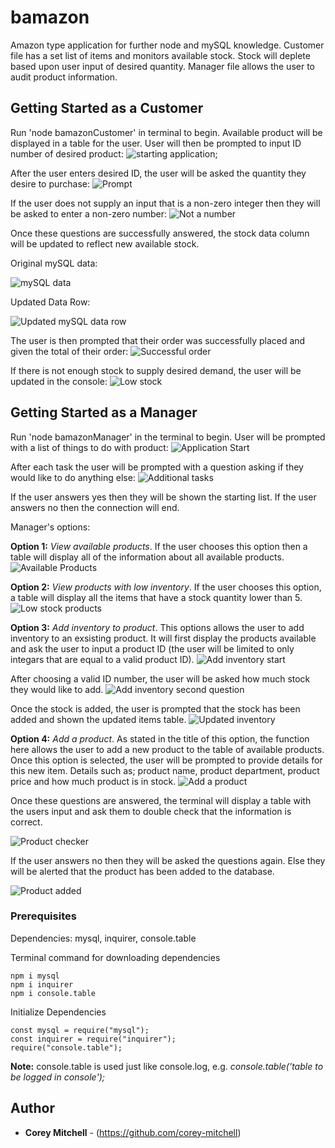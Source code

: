 # bamazon
Amazon type application for further node and mySQL knowledge. Customer file has a set list of items and monitors available stock. Stock will deplete based upon user input of desired quantity. Manager file allows the user to audit product information.

## Getting Started as a Customer

Run 'node bamazonCustomer' in terminal to begin. Available product will be displayed in a table for the user. User will then be prompted to input ID number of desired product:
![starting application](https://user-images.githubusercontent.com/37916145/44622373-c176ce80-a87c-11e8-84b3-86e4b8fa9809.PNG);

After the user enters desired ID, the user will be asked the quantity they desire to purchase:
![Prompt](https://user-images.githubusercontent.com/37916145/44622372-c0de3800-a87c-11e8-861b-4ad6773a0ccd.PNG)

If the user does not supply an input that is a non-zero integer then they will be asked to enter a non-zero number:
![Not a number](https://user-images.githubusercontent.com/37916145/44622371-c0de3800-a87c-11e8-98b2-8236ff99ac60.PNG)

Once these questions are successfully answered, the stock data column will be updated to reflect new available stock.

Original mySQL data:

![mySQL data](https://user-images.githubusercontent.com/37916145/44622369-bc198400-a87c-11e8-8cbf-ea93d3ffb6d4.PNG)

Updated Data Row:

![Updated mySQL data row](https://user-images.githubusercontent.com/37916145/44622370-be7bde00-a87c-11e8-89a9-46b95447bcfe.PNG)

The user is then prompted that their order was successfully placed and given the total of their order:
![Successful order](https://user-images.githubusercontent.com/37916145/44622366-b02dc200-a87c-11e8-93a9-39759aeab176.PNG)

If there is not enough stock to supply desired demand, the user will be updated in the console:
![Low stock](https://user-images.githubusercontent.com/37916145/44622367-b4f27600-a87c-11e8-9b3a-31f37da1cb85.PNG)

## Getting Started as a Manager

Run 'node bamazonManager' in the terminal to begin. User will be prompted with a list of things to do with product:
![Application Start](https://user-images.githubusercontent.com/37916145/44632711-0cf4af80-a945-11e8-93c6-c93d7c7c2c2b.PNG)

After each task the user will be prompted with a question asking if they would like to do anything else:
![Additional tasks](https://user-images.githubusercontent.com/37916145/44632734-82608000-a945-11e8-848a-679295868090.PNG)

If the user answers yes then they will be shown the starting list. If the user answers no then the connection will end.

Manager's options:

**Option 1:** *View available products*. If the user chooses this option then a table will display all of the information about all available products.
![Available Products](https://user-images.githubusercontent.com/37916145/44632754-e4b98080-a945-11e8-80d9-08bee232e276.PNG)

**Option 2:** *View products with low inventory*. If the user chooses this option, a table will display all the items that have a stock quantity lower than 5.
![Low stock products](https://user-images.githubusercontent.com/37916145/44632781-5d204180-a946-11e8-8e13-6d06192702c7.PNG)

**Option 3:** *Add inventory to product*. This options allows the user to add inventory to an exsisting product. It will first display the products available and ask the user to input a product ID (the user will be limited to only integars that are equal to a valid product ID).
![Add inventory start](https://user-images.githubusercontent.com/37916145/44632815-f18aa400-a946-11e8-8258-51f09742d992.PNG)

After choosing a valid ID number, the user will be asked how much stock they would like to add.
![Add inventory second question](https://user-images.githubusercontent.com/37916145/44632826-3ca4b700-a947-11e8-972f-f10f4a48b23b.PNG)

Once the stock is added, the user is prompted that the stock has been added and shown the updated items table.
![Updated inventory](https://user-images.githubusercontent.com/37916145/44632878-3400b080-a948-11e8-84d8-6829d5053277.PNG)

**Option 4:** *Add a product*. As stated in the title of this option, the function here allows the user to add a new product to the table of available products. Once this option is selected, the user will be prompted to provide details for this new item. Details such as; product name, product department, product price and how much product is in stock.
![Add a product](https://user-images.githubusercontent.com/37916145/44632917-dfaa0080-a948-11e8-9308-c8febe676180.PNG)

Once these questions are answered, the terminal will display a table with the users input and ask them to double check that the information is correct.

![Product checker](https://user-images.githubusercontent.com/37916145/44632939-2bf54080-a949-11e8-829d-99e0fc46bfc9.PNG)

If the user answers no then they will be asked the questions again. Else they will be alerted that the product has been added to the database.

![Product added](https://user-images.githubusercontent.com/37916145/44632951-6fe84580-a949-11e8-8a70-62993cd866cc.PNG)


### Prerequisites

Dependencies:
  mysql,
  inquirer,
  console.table

Terminal command for downloading dependencies
```
npm i mysql
npm i inquirer
npm i console.table
```

Initialize Dependencies
```
const mysql = require("mysql");
const inquirer = require("inquirer");
require("console.table");
```

**Note:** console.table is used just like console.log, e.g. *console.table('table to be logged in console');*

## Author

* **Corey Mitchell** - (https://github.com/corey-mitchell)
